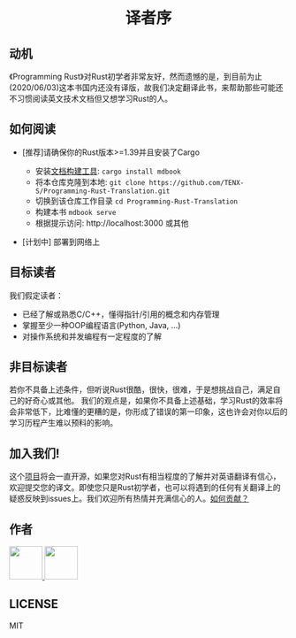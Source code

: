 <h1 align="center">译者序</h1>


## 动机
《Programming Rust》对Rust初学者非常友好，然而遗憾的是，到目前为止(2020/06/03)这本书国内还没有译版，故我们决定翻译此书，来帮助那些可能还不习惯阅读英文技术文档但又想学习Rust的人。


## 如何阅读
- [推荐]请确保你的Rust版本>=1.39并且安装了Cargo
    - 安装[文档构建工具](https://github.com/rust-lang/mdBook): `cargo install mdbook`
    - 将本仓库克隆到本地: `git clone https://github.com/TENX-S/Programming-Rust-Translation.git`
    - 切换到该仓库工作目录 `cd Programming-Rust-Translation`
    - 构建本书 `mdbook serve`
    - 根据提示访问: http://localhost:3000 或其他

- [计划中] 部署到网络上


## 目标读者
我们假定读者：
- 已经了解或熟悉C/C++，懂得指针/引用的概念和内存管理
- 掌握至少一种OOP编程语言(Python, Java, ...)
- 对操作系统和并发编程有一定程度的了解

## 非目标读者
若你不具备上述条件，但听说Rust很酷，很快，很难，于是想挑战自己，满足自己的好奇心或其他。
我们的观点是，如果你不具备上述基础，学习Rust的效率将会非常低下，比难懂的更糟的是，你形成了错误的第一印象，这也许会对你以后的学习历程产生难以预料的影响。

## 加入我们!
这个[项目](https://github.com/TENX-S/Programming-Rust-Translation)将会一直开源，如果您对Rust有相当程度的了解并对英语翻译有信心，欢迎提交您的译文。即使您只是Rust初学者，也可以将遇到的任何有关翻译上的疑惑反映到issues上。我们欢迎所有热情并充满信心的人。[如何贡献？](https://github.com/TENX-S/Programming-Rust-Translation/blob/master/CONTRIBUTING.md)


## 作者


<a
    href="https://github.com/TENX-S">
    <img src="https://avatars1.githubusercontent.com/u/40336192?s=460&amp" width="60px">
</a><a
    href="https://github.com/KallenW">
    <img src="https://avatars2.githubusercontent.com/u/66395882?s=460&amp" width="60px">
</a>


## LICENSE
MIT